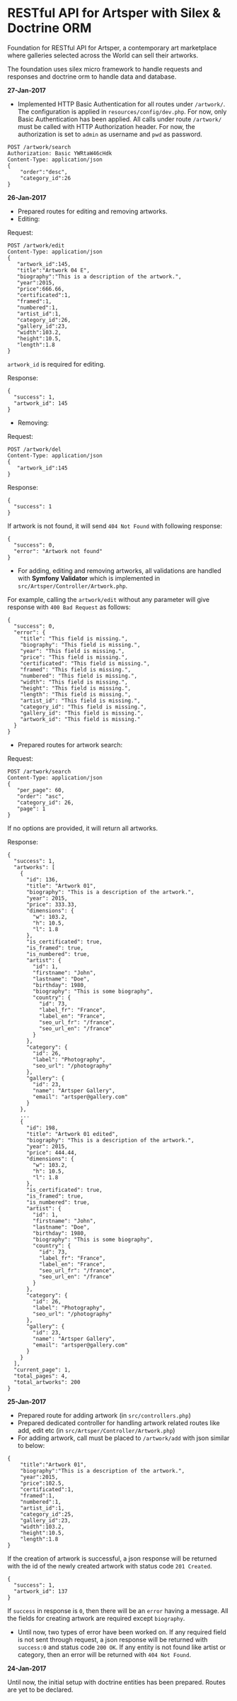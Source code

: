 # RESTful API for Artsper with Silex & Doctrine ORM

Foundation for RESTful API for Artsper, a contemporary art marketplace where galleries selected across the World can sell their artworks.

The foundation uses silex micro framework to handle requests and responses and doctrine orm to handle data and database.

**27-Jan-2017**

- Implemented HTTP Basic Authentication for all routes under `/artwork/`. The configuration is applied in `resources/config/dev.php`. For now, only Basic Authentication has been applied. All calls under route `/artwork/` must be called with HTTP Authorization header. For now, the authorization is set to `admin` as username and `pwd` as password.

```
POST /artwork/search
Authorization: Basic YWRtaW46cHdk
Content-Type: application/json
{
	"order":"desc",
	"category_id":26
}
```

**26-Jan-2017**

- Prepared routes for editing and removing artworks.
- Editing:

Request:
```
POST /artwork/edit
Content-Type: application/json
{
   "artwork_id":145,
   "title":"Artwork 04 E",
   "biography":"This is a description of the artwork.",
   "year":2015,
   "price":666.66,
   "certificated":1,
   "framed":1,
   "numbered":1,
   "artist_id":1,
   "category_id":26,
   "gallery_id":23,
   "width":103.2,
   "height":10.5,
   "length":1.8
}
```
`artwork_id` is required for editing.

Response:
```
{
  "success": 1,
  "artwork_id": 145
}
```

- Removing:

Request:
```
POST /artwork/del
Content-Type: application/json
{
   "artwork_id":145
}
```

Response:
```
{
  "success": 1
}
```
If artwork is not found, it will send `404 Not Found` with following response:
```
{
  "success": 0,
  "error": "Artwork not found"
}
```

- For adding, editing and removing artworks, all validations are handled with **Symfony Validator** which is implemented in `src/Artsper/Controller/Artwork.php`.

For example, calling the `artwork/edit` without any parameter will give response with `400 Bad Request` as follows:
```
{
  "success": 0,
  "error": {
    "title": "This field is missing.",
    "biography": "This field is missing.",
    "year": "This field is missing.",
    "price": "This field is missing.",
    "certificated": "This field is missing.",
    "framed": "This field is missing.",
    "numbered": "This field is missing.",
    "width": "This field is missing.",
    "height": "This field is missing.",
    "length": "This field is missing.",
    "artist_id": "This field is missing.",
    "category_id": "This field is missing.",
    "gallery_id": "This field is missing.",
    "artwork_id": "This field is missing."
  }
}
```

- Prepared routes for artwork search:

Request:
```
POST /artwork/search
Content-Type: application/json
{
   "per_page": 60,
   "order": "asc",
   "category_id": 26,
   "page": 1
}
```
If no options are provided, it will return all artworks.

Response:
```
{
  "success": 1,
  "artworks": [
    {
      "id": 136,
      "title": "Artwork 01",
      "biography": "This is a description of the artwork.",
      "year": 2015,
      "price": 333.33,
      "dimensions": {
        "w": 103.2,
        "h": 10.5,
        "l": 1.8
      },
      "is_certificated": true,
      "is_framed": true,
      "is_numbered": true,
      "artist": {
        "id": 1,
        "firstname": "John",
        "lastname": "Doe",
        "birthday": 1980,
        "biography": "This is some biography",
        "country": {
          "id": 73,
          "label_fr": "France",
          "label_en": "France",
          "seo_url_fr": "/france",
          "seo_url_en": "/france"
        }
      },
      "category": {
        "id": 26,
        "label": "Photography",
        "seo_url": "/photography"
      },
      "gallery": {
        "id": 23,
        "name": "Artsper Gallery",
        "email": "artsper@gallery.com"
      }
    },
    ...
    {
      "id": 198,
      "title": "Artwork 01 edited",
      "biography": "This is a description of the artwork.",
      "year": 2015,
      "price": 444.44,
      "dimensions": {
        "w": 103.2,
        "h": 10.5,
        "l": 1.8
      },
      "is_certificated": true,
      "is_framed": true,
      "is_numbered": true,
      "artist": {
        "id": 1,
        "firstname": "John",
        "lastname": "Doe",
        "birthday": 1980,
        "biography": "This is some biography",
        "country": {
          "id": 73,
          "label_fr": "France",
          "label_en": "France",
          "seo_url_fr": "/france",
          "seo_url_en": "/france"
        }
      },
      "category": {
        "id": 26,
        "label": "Photography",
        "seo_url": "/photography"
      },
      "gallery": {
        "id": 23,
        "name": "Artsper Gallery",
        "email": "artsper@gallery.com"
      }
    }
  ],
  "current_page": 1,
  "total_pages": 4,
  "total_artworks": 200
}
```


**25-Jan-2017**

- Prepared route for adding artwork (in `src/controllers.php`)
- Prepared dedicated controller for handling artwork related routes like add, edit etc (in `src/Artsper/Controller/Artwork.php`)
- For adding artwork, call must be placed to `/artwork/add` with json similar to below:
```
{
    "title":"Artwork 01",
    "biography":"This is a description of the artwork.",
    "year":2015,
    "price":102.5,
    "certificated":1,
    "framed":1,
    "numbered":1,
    "artist_id":1,
    "category_id":25,
    "gallery_id":23,
    "width":103.2,
    "height":10.5,
    "length":1.8
}
```
If the creation of artwork is successful, a json response will be returned with the id of the newly created artwork with status code `201 Created`.
```
{
  "success": 1,
  "artwork_id": 137
}
```
If `success` in response is `0`, then there will be an `error` having a message.
All the fields for creating artwork are required except `biography`.

- Until now, two types of error have been worked on. If any required field is not sent through request, a json response will be returned with `success:0` and status code `200 OK`. If any entity is not found like artist or category, then an error will be returned with `404 Not Found`.


**24-Jan-2017**

Until now, the initial setup with doctrine entities has been prepared. Routes are yet to be declared.